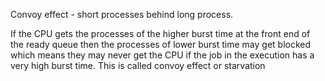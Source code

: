 Convoy effect - short processes behind long process.

If the CPU gets the processes of the higher burst time at the front end of the ready queue then the processes of lower burst time may get blocked which means they may never get the CPU if the job in the execution has a very high burst time. This is called convoy effect or starvation